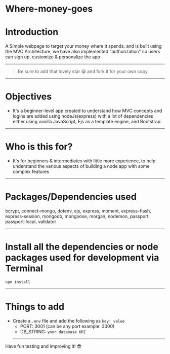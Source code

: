 # Where-money-goes

# Introduction

A Simple webpage to target your money where it spends. and is built using the MVC Architecture, we have also implemented "authorization" so users can sign up, customize & personalize the app

---

> Be sure to add that lovely star 😀 and fork it for your own copy

---

# Objectives

- It's a beginner-level app created to understand how MVC concepts and logins are added using nodeJs(express) with a lot of dependencies either using vanilla JavaScript, Ejs as a template engine, and Bootstrap.

---

# Who is this for?

- It's for beginners & intermediates with little more experience, to help understand the various aspects of building a node app with some complex features

---

# Packages/Dependencies used

bcrypt, connect-mongo, dotenv, ejs, express, moment, express-flash, express-session, mongodb, mongoose, morgan, nodemon, passport, passport-local, validator

---

# Install all the dependencies or node packages used for development via Terminal

`npm install`

---

# Things to add

- Create a `.env` file and add the following as `key: value`
  - PORT: 3001 (can be any port example: 3000)
  - DB_STRING: `your database URI`
  ***

Have fun testing and improving it! 😎
